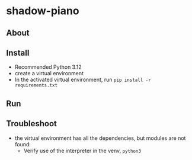 # shadow-piano

## About

## Install

- Recommended Python 3.12
- create a virtual environment
- In the activated virtual environment, run `pip install -r requirements.txt`

## Run

## Troubleshoot

 - the virtual environment has all the dependencies, but modules are not found: 
   - Verify use of the interpreter in the venv, `python3`

